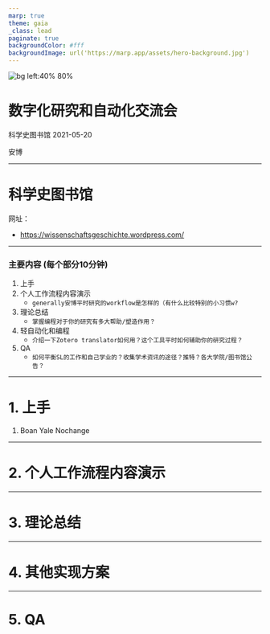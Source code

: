```yaml
---
marp: true
theme: gaia
_class: lead
paginate: true
backgroundColor: #fff
backgroundImage: url('https://marp.app/assets/hero-background.jpg')
---
```


![bg left:40% 80%](https://marp.app/assets/marp.svg)

# **数字化研究和自动化交流会**

科学史图书馆
2021-05-20

安博


---
# 科学史图书馆

网址：
- https://wissenschaftsgeschichte.wordpress.com/



---

### 主要内容 (每个部分10分钟)

1. 上手
2. 个人工作流程内容演示 
   - `generally安博平时研究的workflow是怎样的（有什么比较特别的小习惯w?` 
3. 理论总结   
   - `掌握编程对于你的研究有多大帮助/塑造作用？`
4. 轻自动化和编程
   - `介绍一下Zotero translator如何用？这个工具平时如何辅助你的研究过程？`
5. QA   
   - `如何平衡SL的工作和自己学业的？收集学术资讯的途径？推特？各大学院/图书馆公告？`

---

# 1. 上手
   

1. Boan Yale Nochange


---


# 2. 个人工作流程内容演示



---

# 3. 理论总结

---

# 4. 其他实现方案

---

# 5. QA

